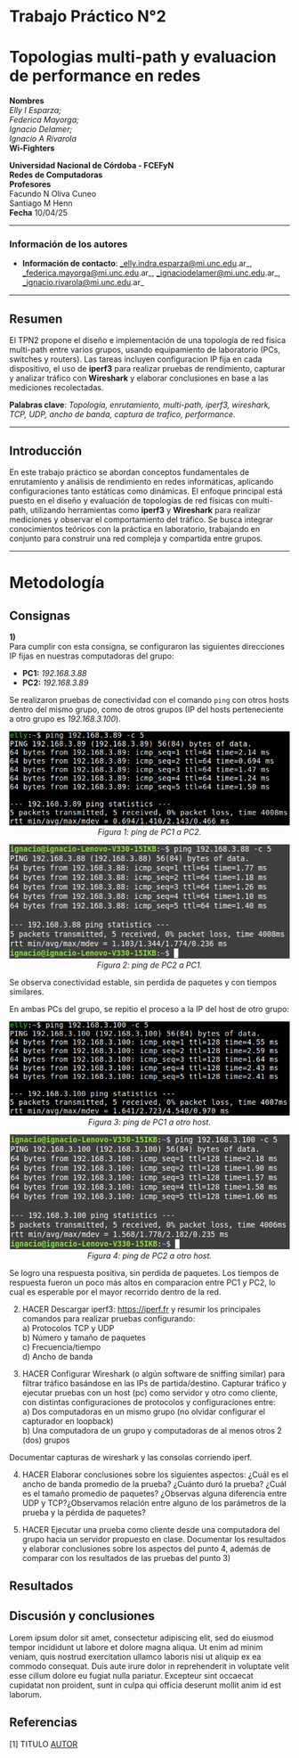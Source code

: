 # Trabajo Práctico N°2
# Topologias multi-path y evaluacion de performance en redes

**Nombres**  
_Elly I Esparza;_  
_Federica Mayorga;_  
_Ignacio Delamer;_  
_Ignacio A Rivarola_  
**Wi-Fighters**

**Universidad Nacional de Córdoba - FCEFyN**  
**Redes de Computadoras**  
**Profesores**  
Facundo N Oliva Cuneo  
Santiago M Henn  
**Fecha**
10/04/25  

---

### Información de los autores
 
- **Información de contacto**: _elly.indra.esparza@mi.unc.edu.ar_,  _federica.mayorga@mi.unc.edu.ar_,  _ignaciodelamer@mi.unc.edu.ar_,  _ignacio.rivarola@mi.unc.edu.ar_  

---

## Resumen
El TPN2 propone el diseño e implementación de una topología de red física multi-path entre varios grupos, usando equipamiento de laboratorio (PCs, switches y routers). Las tareas incluyen configuracion IP fija en cada dispositivo, el uso de **iperf3** para realizar pruebas de rendimiento, capturar y analizar tráfico con **Wireshark** y elaborar conclusiones en base a las mediciones recolectadas.  

**Palabras clave**: _Topología, enrutamiento, multi-path, iperf3, wireshark, TCP, UDP, ancho de banda, captura de trafico, performance_.

---

## Introducción
En este trabajo práctico se abordan conceptos fundamentales de enrutamiento y análisis de rendimiento en redes informáticas, aplicando configuraciones tanto estáticas como dinámicas. El enfoque principal está puesto en el diseño y evaluación de topologías de red físicas con multi-path, utilizando herramientas como **iperf3** y **Wireshark** para realizar mediciones y observar el comportamiento del tráfico. Se busca integrar conocimientos teóricos con la práctica en laboratorio, trabajando en conjunto para construir una red compleja y compartida entre grupos.

---

# Metodología

## Consignas

**1)**  
   Para cumplir con esta consigna, se configuraron las siguientes direcciones IP fijas en nuestras computadoras del grupo:
   - **PC1:** _192.168.3.88_
   - **PC2:** _192.168.3.89_  
  
  Se realizaron pruebas de conectividad con el comando `ping` con otros hosts dentro del mismo grupo, como de otros grupos (IP del hosts perteneciente a otro grupo es _192.168.3.100_).

  <p align="center">
    <img src="./img/TPN2_ping_PC1_a_PC2.png"><br>
    <em>Figura 1: ping de PC1 a PC2.</em>
  </p>

  <p align="center">
    <img src="./img/TPN2_ping_PC2_a_PC1.jpg"><br>
    <em>Figura 2: ping de PC2 a PC1.</em>
  </p>

  Se observa conectividad estable, sin perdida de paquetes y con tiempos similares.  

  En ambas PCs del grupo, se repitio el proceso a la IP del host de otro grupo:

  <p align="center">
    <img src="./img/TPN2_ping_PC1_a_Feli.png"><br>
    <em>Figura 3: ping de PC1 a otro host.</em>
  </p>

  <p align="center">
    <img src="./img/TPN2_ping_PC2_a_Feli.jpg"><br>
    <em>Figura 4: ping de PC2 a otro host.</em>
  </p>

  Se logro una respuesta positiva, sin perdida de paquetes. Los tiempos de respuesta fueron un poco más altos en comparacion entre PC1 y PC2, lo cual es esperable por el mayor recorrido dentro de la red.


2) HACER Descargar iperf3: https://iperf.fr y resumir los principales comandos para realizar pruebas configurando:  
    a) Protocolos TCP y UDP  
    b) Número y tamaño de paquetes  
    c) Frecuencia/tiempo  
    d) Ancho de banda  

3) HACER Configurar Wireshark (o algún software de sniffing similar) para filtrar tráfico basándose en las IPs de partida/destino. Capturar tráfico y ejecutar pruebas con un host (pc) como servidor y otro como cliente, con distintas configuraciones de protocolos y configuraciones entre:  
    a) Dos computadoras en un mismo grupo (no olvidar configurar el capturador en loopback)  
    b) Una computadora de un grupo y computadoras de al menos otros 2 (dos) grupos  

Documentar capturas de wireshark y las consolas corriendo iperf.

4) HACER Elaborar conclusiones sobre los siguientes aspectos:
¿Cuál es el ancho de banda promedio de la prueba? ¿Cuánto duró la prueba? ¿Cuál es el tamaño promedio de paquetes? ¿Observas alguna diferencia entre UDP y TCP?¿Observamos relación entre alguno de los parámetros de la prueba y la pérdida de paquetes?

5) HACER Ejecutar una prueba como cliente desde una computadora del grupo hacia un servidor propuesto en clase.
Documentar los resultados y elaborar conclusiones sobre los aspectos del punto 4, además de comparar
con los resultados de las pruebas del punto 3)

## Resultados

## Discusión y conclusiones

Lorem ipsum dolor sit amet, consectetur adipiscing elit, sed do eiusmod tempor incididunt ut labore et dolore magna aliqua. Ut enim ad minim veniam, quis nostrud exercitation ullamco laboris nisi ut aliquip ex ea commodo consequat. Duis aute irure dolor in reprehenderit in voluptate velit esse cillum dolore eu fugiat nulla pariatur. Excepteur sint occaecat cupidatat non proident, sunt in culpa qui officia deserunt mollit anim id est laborum.

## Referencias

[1] TITULO [AUTOR](link)
